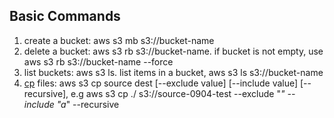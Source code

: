 ## Basic Commands
1. create a bucket: aws s3 mb s3://bucket-name
2. delete a bucket: aws s3 rb s3://bucket-name. if bucket is not empty, use aws s3 rb s3://bucket-name --force
3. list buckets: aws s3 ls. list items in a bucket, aws s3 ls s3://bucket-name
4. [cp](https://docs.aws.amazon.com/cli/latest/reference/s3/cp.html) files: aws s3 cp source dest [--exclude value] [--include value] [--recursive], e.g aws s3 cp ./ s3://source-0904-test --exclude "*" --include "a*" --recursive

